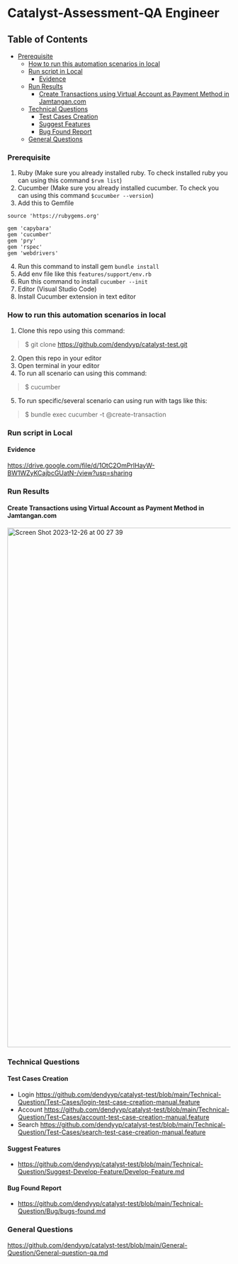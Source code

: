 # Catalyst-Assessment-QA Engineer

## Table of Contents
  - [Prerequisite](#prerequisite)
    - [How to run this automation scenarios in local](#how-to-run-this-automation-scenarios-in-local)
    - [Run script in Local](#run-script-in-local)
      - [Evidence](#evidence)
    - [Run Results](#run-results)
      - [Create Transactions using Virtual Account as Payment Method in Jamtangan.com](#create-transactions-using-virtual-account-as-payment-method-in-jamtangancom)
    - [Technical Questions](#technical-questions)
      - [Test Cases Creation](#test-cases-creation)
      - [Suggest Features](#suggest-features)
      - [Bug Found Report](#bug-found-report)
    - [General Questions](#general-questions)

### Prerequisite
1. Ruby (Make sure you already installed ruby. To check installed ruby you can using this command `$rvm list`)
2. Cucumber (Make sure you already installed cucumber. To check you can using this command `$cucumber --version`)
3. Add this to Gemfile 
```
source 'https://rubygems.org'

gem 'capybara'
gem 'cucumber'
gem 'pry'
gem 'rspec'
gem 'webdrivers'
``` 
4. Run this command to install gem
```bundle install```
5. Add env file like this ```features/support/env.rb```
6. Run this command to install
```cucumber --init```
7. Editor (Visual Studio Code)
8. Install Cucumber extension in text editor

### How to run this automation scenarios in local
1. Clone this repo using this command:
>$ git clone https://github.com/dendyyp/catalyst-test.git
2. Open this repo in your editor
3. Open terminal in your editor
4. To run all scenario can using this command:
>$ cucumber
5. To run specific/several scenario can using run with tags like this:
>$ bundle exec cucumber -t @create-transaction

### Run script in Local

#### Evidence
https://drive.google.com/file/d/1OtC2OmPrlHayW-BW1WZyKCajbcGUatN-/view?usp=sharing

### Run Results

#### Create Transactions using Virtual Account as Payment Method in Jamtangan.com
<img width="1172" alt="Screen Shot 2023-12-26 at 00 27 39" src="https://github.com/dendyyp/catalyst-test/assets/45061250/ad231b53-57c1-4db7-9ff2-9de01c70d765">

### Technical Questions
#### Test Cases Creation
- Login
  https://github.com/dendyyp/catalyst-test/blob/main/Technical-Question/Test-Cases/login-test-case-creation-manual.feature
- Account
  https://github.com/dendyyp/catalyst-test/blob/main/Technical-Question/Test-Cases/account-test-case-creation-manual.feature
- Search
  https://github.com/dendyyp/catalyst-test/blob/main/Technical-Question/Test-Cases/search-test-case-creation-manual.feature
#### Suggest Features
- https://github.com/dendyyp/catalyst-test/blob/main/Technical-Question/Suggest-Develop-Feature/Develop-Feature.md
#### Bug Found Report
- https://github.com/dendyyp/catalyst-test/blob/main/Technical-Question/Bug/bugs-found.md

### General Questions
https://github.com/dendyyp/catalyst-test/blob/main/General-Question/General-question-qa.md
  






